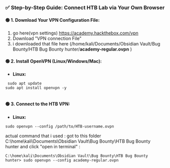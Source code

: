 ### ✅ **Step-by-Step Guide: Connect HTB Lab via Your Own Browser**

#### 🟢 **1. Download Your VPN Configuration File:**
1) go here(vpn settings) https://academy.hackthebox.com/vpn
2) Download "VPN connection File"  
3) i downloaded that file here (/home/kali/Documents/Obsidian Vault/Bug Bounty/HTB Bug Bounty hunter/**academy-regular.ovpn** )

#### 🟢 **2. Install OpenVPN (Linux/Windows/Mac):**

- **Linux:**
```
 sudo apt update
sudo apt install openvpn -y
 
```


#### 🟢 **3. Connect to the HTB VPN:**
- **Linux:**
```
sudo openvpn --config /path/to/HTB-username.ovpn

```

actual command that i used :  got to this folder C:\home\kali\Documents\Obsidian Vault\Bug Bounty\HTB Bug Bounty hunter and click "open in terminal" :
```
C:\home\kali\Documents\Obsidian Vault\Bug Bounty\HTB Bug Bounty hunter> sudo openvpn --config academy-regular.ovpn

```
